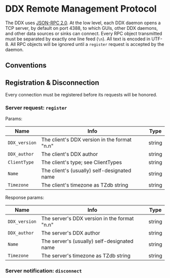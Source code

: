 <!---
################################################################################
##                         DATA DISPLAY APPLICATION X                         ##
##                            2B TECHNOLOGIES, INC.                           ##
##                                                                            ##
## The DDX is free software: you can redistribute it and/or modify it under   ##
## the terms of the GNU General Public License as published by the Free       ##
## Software Foundation, either version 3 of the License, or (at your option)  ##
## any later version.  The DDX is distributed in the hope that it will be     ##
## useful, but WITHOUT ANY WARRANTY; without even the implied warranty of     ##
## MERCHANTABILITY or FITNESS FOR A PARTICULAR PURPOSE.  See the GNU General  ##
## Public License for more details.  You should have received a copy of the   ##
## GNU General Public License along with the DDX.  If not, see                ##
## <http://www.gnu.org/licenses/>.                                            ##
##                                                                            ##
##  For more information about the DDX, check out the 2B website or GitHub:   ##
##       <http://twobtech.com/DDX>       <https://github.com/2BTech/DDX>      ##
################################################################################
-->

# DDX Remote Management Protocol
The DDX uses [JSON-RPC 2.0](http://www.jsonrpc.org/specification).  At the low level, each DDX daemon opens a TCP server, by default on port 4388, to which GUIs, other DDX daemons, and other data sources or sinks can connect.  Every RPC object transmitted must be separated by exactly one line feed (`\n`).  All text is encoded in UTF-8.  All RPC objects will be ignored until a `register` request is accepted by the daemon.

<!--[TOC]-->

## Conventions

## Registration & Disconnection
Every connection must be registered before its requests will be honored.

### Server request: `register`
Params:

Name|Info|Type
---|---|---
`DDX_version`|The client's DDX version in the format "n.n"|string
`DDX_author`|The client's DDX author|string
`ClientType`|The client's type; see ClientTypes|string
`Name`|The client's (usually) self-designated name|string
`Timezone`|The client's timezone as TZdb string|string

Response params:

Name|Info|Type
---|---|---
`DDX_version`|The server's DDX version in the format "n.n"|string
`DDX_author`|The server's DDX author|string
`Name`|The server's (usually) self-designated name|string
`Timezone`|The server's timezone as TZdb string|string


### Server notification: `disconnect`
